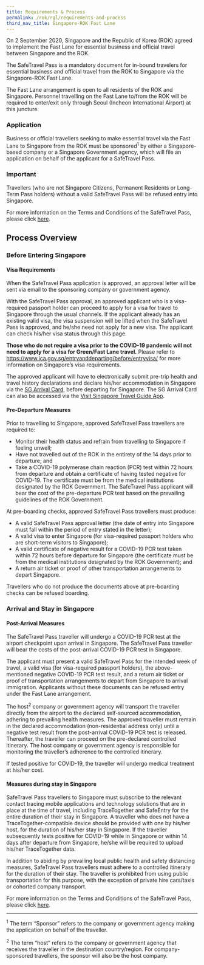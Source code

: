 ```yaml
---
title: Requirements & Process
permalink: /rok/rgl/requirements-and-process
third_nav_title: Singapore-ROK Fast Lane
---
```


On 2 September 2020, Singapore and the Republic of Korea (ROK) agreed to implement the Fast Lane for essential business and official travel between Singapore and the ROK.

The SafeTravel Pass is a mandatory document for in-bound travelers for essential business and official travel from the ROK to Singapore via the Singapore-ROK Fast Lane.

The Fast Lane arrangement is open to all residents of the ROK and Singapore. Personnel travelling on the Fast Lane to/from the ROK will be required to enter/exit only through Seoul (Incheon International Airport) at this juncture.

### **Application**

Business or official travellers seeking to make essential travel via the Fast Lane to Singapore from the ROK must be sponsored<sup>1</sup> by either a Singapore-based company or a Singapore Government agency, which will file an application on behalf of the applicant for a SafeTravel Pass.

### **Important**

Travellers (who are not Singapore Citizens, Permanent Residents or Long-Term Pass holders) without a valid SafeTravel Pass will be refused entry into Singapore.

For more information on the Terms and Conditions of the SafeTravel Pass, please click [here](/rok/rgl/terms-and-conditions).

## **Process Overview**

### **Before Entering Singapore**

#### Visa Requirements

When the SafeTravel Pass application is approved, an approval letter will be sent via email to the sponsoring company or government agency.

With the SafeTravel Pass approval, an approved applicant who is a visa-required passport holder can proceed to apply for a visa for travel to Singapore through the usual channels. If the applicant already has an existing valid visa, the visa suspension will be lifted when the SafeTravel Pass is approved, and he/she need not apply for a new visa.  The applicant can check his/her visa status through this page.

**Those who do not require a visa prior to the COVID-19 pandemic will not need to apply for a visa for Green/Fast Lane travel.** Please refer to <https://www.ica.gov.sg/entryanddeparting/before/entryvisa/> for more information on Singapore’s visa requirements.

The approved applicant will have to electronically submit pre-trip health and travel history declarations and declare his/her accommodation in Singapore via the [SG Arrival Card](https://eservices.ica.gov.sg/sgarrivalcard/), before departing for Singapore. The SG Arrival Card can also be accessed via the [Visit Singapore Travel Guide App](https://www.visitsingapore.com/travel-guide-tips/visit-singapore-travel-guide-app/).

#### Pre-Departure Measures

Prior to travelling to Singapore, approved SafeTravel Pass travellers are required to:
- Monitor their health status and refrain from travelling to Singapore if feeling unwell;
- Have not travelled out of the ROK in the entirety of the 14 days prior to departure; and
- Take a COVID-19 polymerase chain reaction (PCR) test within 72 hours from departure and obtain a certificate of having tested negative for COVID-19. The certificate must be from the medical institutions designated by the ROK Government. The SafeTravel Pass applicant will bear the cost of the pre-departure PCR test based on the prevailing guidelines of the ROK Government.

At pre-boarding checks, approved SafeTravel Pass travellers must produce:
- A valid SafeTravel Pass approval letter (the date of entry into Singapore must fall within the period of entry stated in the letter);
- A valid visa to enter Singapore (for visa-required passport holders who are short-term visitors to Singapore);
- A valid certificate of negative result for a COVID-19 PCR test taken within 72 hours before departure for Singapore (the certificate must be from the medical institutions designated by the ROK Government); and
- A return air ticket or proof of other transportation arrangements to depart Singapore.

Travellers who do not produce the documents above at pre-boarding checks can be refused boarding.

### **Arrival and Stay in Singapore**

#### Post-Arrival Measures

The SafeTravel Pass traveller will undergo a COVID-19 PCR test at the airport checkpoint upon arrival in Singapore. The SafeTravel Pass traveller will bear the costs of the post-arrival COVID-19 PCR test in Singapore.

The applicant must present a valid SafeTravel Pass for the intended week of travel, a valid visa (for visa-required passport holders), the above-mentioned negative COVID-19 PCR test result, and a return air ticket or proof of transportation arrangements to depart from Singapore to arrival immigration. Applicants without these documents can be refused entry under the Fast Lane arrangement.

The host<sup>2</sup> company or government agency will transport the traveller directly from the airport to the declared self-sourced accommodation, adhering to prevailing health measures. The approved traveller must remain in the declared accommodation (non-residential address only) until a negative test result from the post-arrival COVID-19 PCR test is released. Thereafter, the traveller can proceed on the pre-declared controlled itinerary. The host company or government agency is responsible for monitoring the traveller’s adherence to the controlled itinerary.

If tested positive for COVID-19, the traveller will undergo medical treatment at his/her cost.

#### Measures during stay in Singapore

SafeTravel Pass travellers to Singapore must subscribe to the relevant contact tracing mobile applications and technology solutions that are in place at the time of travel, including TraceTogether and SafeEntry for the entire duration of their stay in Singapore. A traveller who does not have a TraceTogether-compatible device should be provided with one by his/her host, for the duration of his/her stay in Singapore. If the traveller subsequently tests positive for COVID-19 while in Singapore or within 14 days after departure from Singapore, he/she will be required to upload his/her TraceTogether data.

In addition to abiding by prevailing local public health and safety distancing measures, SafeTravel Pass travellers must adhere to a controlled itinerary for the duration of their stay. The traveller is prohibited from using public transportation for this purpose, with the exception of private hire cars/taxis or cohorted company transport.

For more information on the Terms and Conditions of the SafeTravel Pass, please click [here](/rok/rgl/terms-and-conditions). 

-----

<sup>1</sup> The term “Sponsor” refers to the company or government agency making the application on behalf of the traveller.

<sup>2</sup> The term “host” refers to the company or government agency that receives the traveller in the destination country/region. For company-sponsored travellers, the sponsor will also be the host company.
